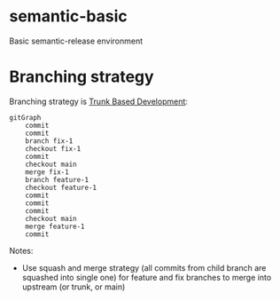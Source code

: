 # semantic-basic

Basic semantic-release environment

# Branching strategy

Branching strategy is [Trunk Based Development](https://trunkbaseddevelopment.com/):

```mermaid
gitGraph
    commit
    commit
    branch fix-1
    checkout fix-1
    commit
    checkout main
    merge fix-1
    branch feature-1
    checkout feature-1
    commit
    commit
    commit
    checkout main
    merge feature-1
    commit
```

Notes:

- Use squash and merge strategy (all commits from child branch are squashed into single one) for feature and fix branches to merge into upstream (or trunk, or main)
